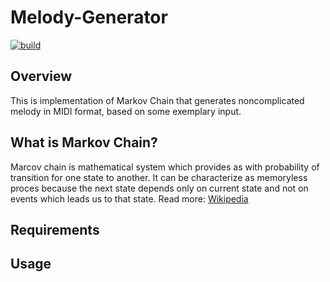 # Melody-Generator

[![build](https://img.shields.io/appveyor/ci/gruntjs/grunt.svg)](https://github.com/michalpawlowicz/Melody-Generator)

## Overview
This is implementation of Markov Chain that generates noncomplicated melody in MIDI format, based on some exemplary input.

## What is Markov Chain?
Marcov chain is mathematical system which provides as with probability of transition for one state to another. It can be characterize as memoryless proces because the next state depends only on current state and not on events which leads us to that state. Read more: [Wikipedia](https://en.wikipedia.org/wiki/Markov_chain)
## Requirements

## Usage
